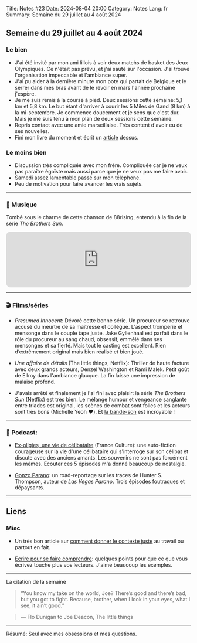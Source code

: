 Title: Notes #23
Date: 2024-08-04 20:00
Category: Notes
Lang: fr
Summary: Semaine du 29 juillet au 4 août 2024

## Semaine du 29 juillet au 4 août 2024

### Le bien

* J'ai été invité par mon ami lillois à voir deux matchs de basket des Jeux Olympiques. Ce n'était pas prévu, et j'ai sauté sur l'occasion. J'ai trouvé l'organisation impeccable et l'ambiance super.
* J'ai pu aider à la dernière minute mon pote qui partait de Belgique et le serrer dans mes bras avant de le revoir en mars l'année prochaine j'espère.
* Je me suis remis à la course à pied. Deux sessions cette semaine: 5,1 km et 5,8 km. Le but étant d'arriver à courir les 5 Miles de Gand (8 km) à la mi-septembre. Je commence doucement et je sens que c'est dur. Mais je me suis tenu à mon plan de deux sessions cette semaine.
* Repris contact avec une amie marseillaise. Très content d'avoir eu de ses nouvelles.
* Fini mon livre du moment et écrit un [article]({filename}/books/lock-in.md) dessus.

### Le moins bien

* Discussion très compliquée avec mon frère. Compliquée car je ne veux pas paraître égoïste mais aussi parce que je ne veux pas me faire avoir.
* Samedi assez lamentable passé sur mon téléphone.
* Peu de motivation pour faire avancer les vrais sujets.

---

### 🎵 Musique

Tombé sous le charme de cette chanson de 88rising, entendu à la fin de la série _The Brothers Sun_.

<iframe style="border-radius:12px" src="https://open.spotify.com/embed/track/6ftgN122uRNjvmROI1kbd5?utm_source=generator" width="100%" height="152" frameBorder="0" allowfullscreen="" allow="autoplay; clipboard-write; encrypted-media; fullscreen; picture-in-picture" loading="lazy"></iframe>

---

### 🎬 Films/séries

* _Presumed Innocent_: Dévoré cette bonne série. Un procureur se retrouve accusé du meurtre de sa maîtresse et collègue. L'aspect tromperie et mensonge dans le couple tape juste. Jake Gyllenhaal est parfait dans le rôle du procureur au sang chaud, obsessif, emmêlé dans ses mensonges et sa fierté. Mais tout le casting est excellent. Rien d’extrêmement original mais bien réalisé et bien joué.

* _Une affaire de détails_ (The little things, Netflix): Thriller de haute facture avec deux grands acteurs, Denzel Washington et Rami Malek. Petit goût de Ellroy dans l'ambiance glauque. La fin laisse une impression de malaise profond.

* J'avais arrêté et finalement je l'ai fini avec plaisir: la série _The Brothers Sun_ (Netflix) est très bien. Le mélange humour et vengeance sanglante entre triades est original, les scènes de combat sont folles et les acteurs sont très bons (Michelle Yeoh ❤️). Et [la bande-son](https://open.spotify.com/playlist/37i9dQZF1DX8Mq3bnXVvzd?si=6fa03c906b3640bd) est incroyable !

---

### 🎤 Podcast:


* [Ex-oligies, une vie de célibataire](https://www.radiofrance.fr/franceculture/podcasts/serie-ex-ologie-une-vie-de-celibataire) (France Culture): une auto-fiction courageuse sur la vie d'une célibataire qui s'interroge sur son célibat et discute avec des anciens amants. Les souvenirs ne sont pas forcément les mêmes. Ecouter ces 5 épisodes m'a donné beaucoup de nostalgie.

* [Gonzo Parano](https://www.arteradio.com/serie/gonzo_parano/2996): un road-reportage sur les traces de Hunter S. Thompson, auteur de _Las Vegas Parano_. Trois épisodes foutraques et dépaysants.

---

## Liens

### Misc

* Un très bon article sur [comment donner le contexte juste](https://newsletter.weskao.com/p/how-i-give-the-right-amount-of-context) au travail ou partout en fait.

* [Ecrire pour se faire comprendre](https://www.psychologytoday.com/gb/blog/how-writing-works/202407/mind-the-grammatical-gap): quelques points pour que ce que vous écrivez touche plus vos lecteurs. J'aime beaucoup les exemples.

---

La citation de la semaine

> “You know my take on the world, Joe? There’s good and there’s bad, but you got to fight. Because, brother, when I look in your eyes, what I see, it ain’t good.”

> — Flo Dunigan to Joe Deacon, The little things

---

Résumé: Seul avec mes obsessions et mes questions.
